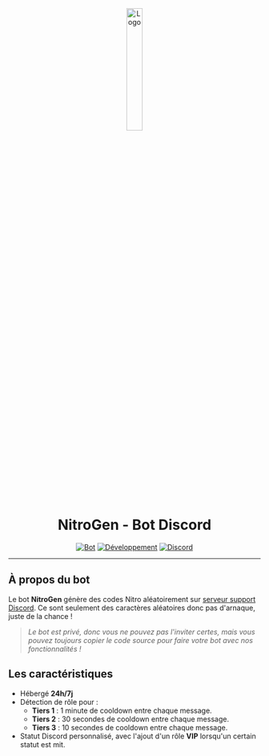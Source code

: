 <div align="center">
  <a href="https://dsc.gg/nitrogen"><img src="https://github.com/20syldev/nitrogen/blob/main/src/nitrogen.png" alt="Logo" width="25%" height="auto"></a>

# NitroGen - Bot Discord
  [![Bot](https://img.shields.io/badge/Bot%20:-v1.1.0-6479ee?labelColor=23272A)](https://dsc.gg/nitrogen)
  [![Développement](https://img.shields.io/badge/Développement%20:-Terminé-37a658?labelColor=23272A)](https://dsc.gg/nitrogen)
  [![Discord](https://img.shields.io/discord/1130900688491253891?logo=discord&labelColor=23272A&label=Discord&color=5e60ce)](https://dsc.gg/nitrogen)
</div>

---

## À propos du bot
Le bot **NitroGen** génère des codes Nitro aléatoirement sur [serveur support Discord](https://dsc.gg/nitrogen). Ce sont seulement des caractères aléatoires donc pas d'arnaque, juste de la chance !
> *Le bot est privé, donc vous ne pouvez pas l'inviter certes, mais vous pouvez toujours copier le code source pour faire votre bot avec nos fonctionnalités !*

## Les caractéristiques
- Hébergé **24h/7j**
- Détection de rôle pour :
  - **Tiers 1** : 1 minute de cooldown entre chaque message.
  - **Tiers 2** : 30 secondes de cooldown entre chaque message.
  - **Tiers 3** : 10 secondes de cooldown entre chaque message.
- Statut Discord personnalisé, avec l'ajout d'un rôle **VIP** lorsqu'un certain statut est mit.
